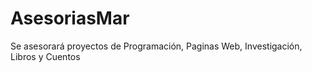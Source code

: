# AsesoriasMar
Se asesorará proyectos de Programación, Paginas Web, Investigación, Libros y Cuentos
